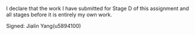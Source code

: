 I declare that the work I have submitted for Stage D of this assignment and all stages before it is entirely my own work.

Signed: Jialin Yang(u5894100)
